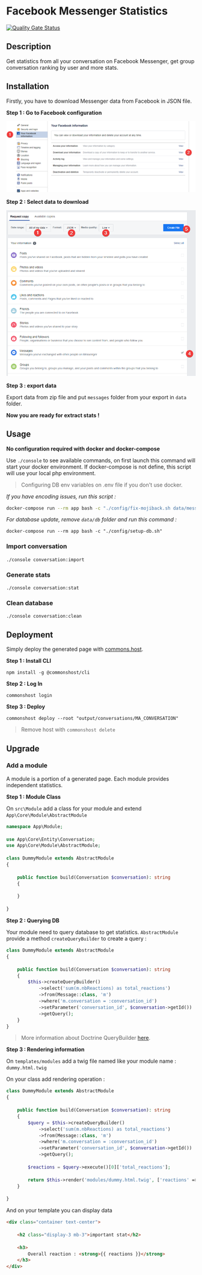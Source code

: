 # Facebook Messenger Statistics

[![Quality Gate Status](https://sonarcloud.io/api/project_badges/measure?project=adrien-chinour_statistiques-messenger&metric=alert_status)](https://sonarcloud.io/dashboard?id=adrien-chinour_statistiques-messenger)

## Description

Get statistics from all your conversation on Facebook Messenger, get group conversation ranking by user and more stats.

## Installation

Firstly, you have to download Messenger data from Facebook in JSON file.

**Step 1 : Go to Facebook configuration**

![configuration](https://github.com/adrien-chinour/statistiques-messenger/blob/master/.github/assets/36BOBKr.png?raw=true)

**Step 2 : Select data to download**

![selection](https://github.com/adrien-chinour/statistiques-messenger/blob/master/.github/assets/Uun4uJe.png?raw=true)

**Step 3 : export data**

Export data from zip file and put `messages` folder from your export in `data` folder.

**Now you are ready for extract stats !**

## Usage

**No configuration required with docker and docker-compose**

Use `./console` to see available commands, on first launch this command will start your docker environment.
If docker-compose is not define, this script will use your local php environment.

> Configuring DB env variables on .env file if you don't use docker.


_If you have encoding issues, run this script :_
```bash
docker-compose run --rm app bash -c "./config/fix-mojiback.sh data/messages"
```

_For database update, remove `data/db` folder and run this command :_
```
docker-compose run --rm app bash -c "./config/setup-db.sh"
```

### Import conversation

```
./console conversation:import
```

### Generate stats

```
./console conversation:stat
```

### Clean database

```
./console conversation:clean
```

## Deployment

Simply deploy the generated page with [commons.host](https://commons.host).

**Step 1 : Install CLI**
```
npm install -g @commonshost/cli
```

**Step 2 : Log In**
```
commonshost login
```

**Step 3 : Deploy**
```
commonshost deploy --root "output/conversations/MA_CONVERSATION"
```

> Remove host with `commonshost delete`

## Upgrade

### Add a module

A module is a portion of a generated page. Each module provides independent statistics.

**Step 1 : Module Class**

On `src\Module` add a class for your module and extend ` App\Core\Module\AbstractModule`

```php
namespace App\Module;

use App\Core\Entity\Conversation;
use App\Core\Module\AbstractModule;

class DummyModule extends AbstractModule
{

    public function build(Conversation $conversation): string
    {

    }

}
```

**Step 2 : Querying DB**

Your module need to query database to get statistics. `AbstractModule` provide a method `createQueryBuilder` to create a query :

```php
class DummyModule extends AbstractModule
{

    public function build(Conversation $conversation): string
    {
        $this->createQueryBuilder()
            ->select('sum(m.nbReactions) as total_reactions')
            ->from(Message::class, 'm')
            ->where('m.conversation = :conversation_id')
            ->setParameter('conversation_id', $conversation->getId())
            ->getQuery();
    }
}
```

> More information about Doctrine QueryBuilder [here](https://www.doctrine-project.org/projects/doctrine-orm/en/2.7/reference/query-builder.html).

**Step 3 : Rendering information**

On `templates/modules` add a twig file named like your module name : `dummy.html.twig`

On your class add rendering operation :

```php
class DummyModule extends AbstractModule
{

    public function build(Conversation $conversation): string
    {
        $query = $this->createQueryBuilder()
            ->select('sum(m.nbReactions) as total_reactions')
            ->from(Message::class, 'm')
            ->where('m.conversation = :conversation_id')
            ->setParameter('conversation_id', $conversation->getId())
            ->getQuery();
        
        $reactions = $query->execute()[0]['total_reactions'];

        return $this->render('modules/dummy.html.twig', ['reactions' => $reactions]);
    }

}
```

And on your template you can display data

```html
<div class="container text-center">

    <h2 class="display-3 mb-3">important stat</h2>

    <h3>
        Overall reaction : <strong>{{ reactions }}</strong>
    </h3>
</div>
```
